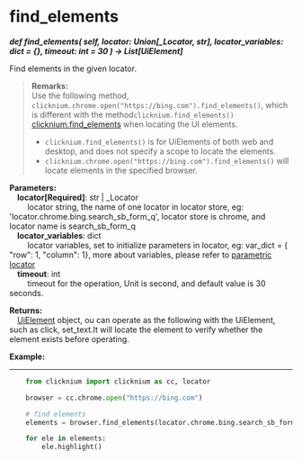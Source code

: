 # find_elements
***def find_elements(
        self,
        locator: Union[_Locator, str],
        locator_variables: dict = {},
        timeout: int = 30
    ) -> List[UiElement]***  

Find elements in the given locator.  

> **Remarks:**  
Use the following method, `clicknium.chrome.open("https://bing.com").find_elements()`, which is different with the method`clicknium.find_elements()` [clicknium.find_elements](./doc/api/python/find_elements.md) when locating the UI elements.
>- `clicknium.find_elements()` is for  UiElements of both web and desktop, and does not specify a scope to locate the elements.
>- `clicknium.chrome.open("https://bing.com").find_elements()` will locate elements in the specified browser.

**Parameters:**  
    &emsp;**locator[Required]**: str | _Locator   
        &emsp;&emsp; locator string, the name of one locator in locator store, eg: 'locator.chrome.bing.search_sb_form_q', locator store is chrome, and locator name is search_sb_form_q  
    &emsp;**locator_variables**: dict  
        &emsp;&emsp; locator variables, set to initialize parameters in locator, eg: var_dict = { "row": 1,  "column": 1}, more about variables, please refer to [parametric locator](./doc/automation/parametric_locator.md)  
    &emsp;**timeout**: int  
        &emsp;&emsp; timeout for the operation, Unit is second, and default value is 30 seconds.

**Returns:**  
    &emsp;[UiElement](./doc/api/python/uielement/uielement.md) object, ou can operate as the following with the UiElement, such as click, set_text.It will locate the element to verify whether the element exists before operating.

**Example:**
***
```python
    from clicknium import clicknium as cc, locator

    browser = cc.chrome.open("https://bing.com")

    # find elements
    elements = browser.find_elements(locator.chrome.bing.search_sb_form_q)

    for ele in elements:
        ele.highlight()
```